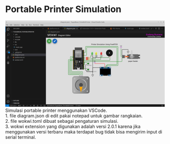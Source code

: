 # Portable Printer Simulation <br>
<img src="../images/simulationVScode.png" alt="Alt text" width="800">
Simulasi portable printer menggunakan VSCode. <br>
1. file diagram.json di edit pakai notepad untuk gambar rangkaian.<br>
2. file wokwi.toml dibuat sebagai pengaturan simulasi.<br>
3. wokwi extension yang digunakan adalah versi 2.0.1 karena jika menggunakan versi terbaru maka terdapat bug tidak bisa mengirim input di serial terminal. 

